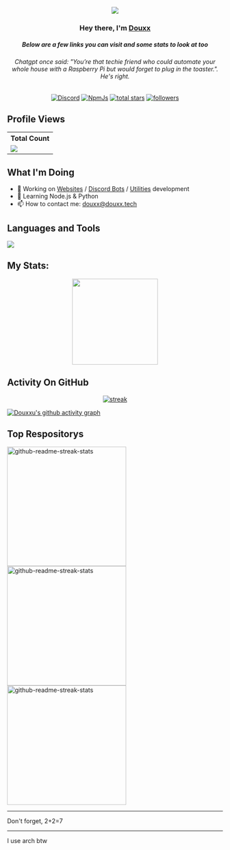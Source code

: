 <div align="center">
<p align="center">
<img src="https://readme-typing-svg.demolab.com?font=Fira+Code&pause=1000&color=9E48F7&width=435&lines=Founder+of+DouBots+%26+PiWave;Used+by+more+than+200'000+users;1+Year+of+coding+experience" /></a>
</p>

<h3 align="center">Hey there, I'm <a href="https://github.com/douxxu">Douxx</a></h3>
<h5 align="center">Below are a few links you can visit and some stats to look at too</h5>
<h6 align="center">Chatgpt once said: "You’re that techie friend who could automate your whole house with a Raspberry Pi but would forget to plug in the toaster.". He's right.</h2>

<p align="center">
  <a href="https://discord.com/users/1117912749146656790"><img alt="Discord" title="Discord" src="https://img.shields.io/badge/-Discord-7289DA?style=for-the-badge&logo=discord&logoColor=white"/></a>
  <a href="https://www.npmjs.com/~douxx"><img alt="NpmJs" title="NpmJs" src="https://img.shields.io/badge/-npmjs-CB3837?style=for-the-badge&logo=npm&logoColor=white"/></a>
  <a href="https://github.com/douxxu?tab=repositories&sort=stargazers">
  <img alt="total stars" title="Total stars on GitHub" src="https://custom-icon-badges.demolab.com/github/stars/douxxu?color=B8B92B&style=for-the-badge&labelColor=959532&logo=star"/></a>
   <a href="https://github.com/douxxu"><img alt="followers" title="Follow me on Github" src="https://img.shields.io/github/followers/douxxu?color=236ad3&style=for-the-badge&logo=github&label=Follow"/></a>

 </p>

</div>
 
## Profile Views


  <table>
    <tr>
      <!-- <th>Profile Views</th> -->
      <th>Total Count</th>
    </tr>
    <tr>
      <!-- <td>
        <div align="center">
          <a href="https://github.com/douxxu"><img src="https://github.com/douxxu.png" alt="@douxxu" width="52" /></a>
          <br />
          <a align="center" href="https://github.com/douxxu"><b>douxxu</b></a>
        </b>
      </td> -->
      <!-- Profile Views -->
      <td>
         <a href="https://github.com/douxxu"> <img src="https://komarev.com/ghpvc/?username=douxxu&style=for-the-badge&color=brightgreen"> </a>
      </td>
    </tr>
  </table>


## What I'm Doing

- 🔭 Working on [Websites](https://douxx.tech) / [Discord Bots](https://douxx.xyz) / [Utilities](https://piwave.xyz) development
- 🌱 Learning Node.js & Python
- 📫 How to contact me: douxx@douxx.tech

## Languages and Tools

<p align="left"> <a href="https://github.com/douxxu"><img src="https://skillicons.dev/icons?i=vscode,replit,github,html,js,python,bots,nodejs,discord"> </a> </p>

## My Stats:
<p align="center">
<img height="200px" src="https://github-readme-stats.vercel.app/api?username=douxxu&hide_border=true&show_icons=true&count_private=true&theme=midnight-purple&bg_color=151515">
</p>

## Activity On GitHub

<p align="center">
  <a href="https://github.com/douxxu">      
<img title="stats" alt="streak" src="https://github-readme-streak-stats.herokuapp.com/?user=douxxu&theme=midnight-purple&hide_border=true&stroke=f53b3b"/>
</a> 
</p>

[![Douxxu's github activity graph](https://github-readme-activity-graph.vercel.app/graph?username=douxxu&theme=nightowl)](https://github.com/douxxu)

## Top Respositorys
  <p align="left">
     <a href="https://github.com/douxxu/Doual"><img width="278" src="https://denvercoder1-github-readme-stats.vercel.app/api/pin/?username=douxxu&repo=Doual&theme=midnight-purple&bg_color=1F222E&title_color=F8D866&hide_border=true&icon_color=F8D866&show_icons=false" alt="github-readme-streak-stats"></a>
    <a href="https://github.com/douxxu/floppy-qr"><img width="278" src="https://denvercoder1-github-readme-stats.vercel.app/api/pin/?username=douxxu&repo=floppy-qr&theme=midnight-purple&bg_color=1F222E&title_color=F8D866&hide_border=true&icon_color=F8D866&show_icons=false" alt="github-readme-streak-stats"></a>
   <a href="https://github.com/douxxu/piwave"><img width="278" src="https://denvercoder1-github-readme-stats.vercel.app/api/pin/?username=douxxu&repo=piwave&theme=midnight-purple&bg_color=1F222E&title_color=F8D866&hide_border=true&icon_color=F8D866&show_icons=false" alt="github-readme-streak-stats"></a>
  </p>


---
Don't forget, 2+2=7

---
I use arch btw
